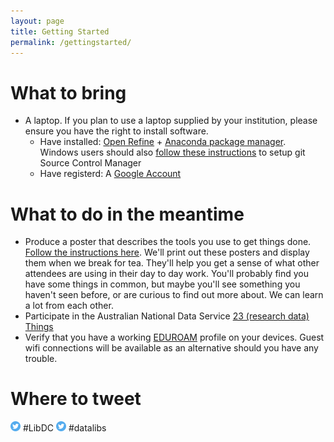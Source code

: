 ```yaml
---
layout: page
title: Getting Started
permalink: /gettingstarted/
---
```


# What to bring

* A laptop.  If you plan to use a laptop supplied by your institution, please ensure you have the right to install software.
  * Have installed: [Open Refine](http://openrefine.org/) + [Anaconda package manager](https://docs.continuum.io/anaconda/install). Windows users should also [follow these instructions](https://alistairwalsh.github.io/2016-07-20-UTS_Library_Data_Carpentry/install.html) to setup git Source Control Manager
  * Have registerd: A [Google Account](https://accounts.google.com/signup)
  

# What to do in the meantime

* Produce a poster that describes the tools you use to get things done. [Follow the instructions here](https://docs.google.com/presentation/d/1FWPtfUX33FohkcUeyvg0ENcg2Iz999ITXXR_hXANICI/edit?usp=sharing "Poster instructions"). We'll print out these posters and display them when we break for tea. They'll help you get a sense of what other attendees are using in their day to day work. You'll probably find you have some things in common, but maybe you'll see something you haven't seen before, or are curious to find out more about. We can learn a lot from each other.
* Participate in the Australian National Data Service [23 (research data) Things](http://ands.org.au/partners-and-communities/23-research-data-things)
* Verify that you have a working [EDUROAM](https://www.eduroam.org/) profile on your devices. Guest wifi connections will be available as an alternative should you have any trouble.

# Where to tweet

[![alt text][1]][2] #LibDC
[![alt text][1]][3] #datalibs

[1]: https://raw.githubusercontent.com/librarydatacarpentry/librarydatacarpentry.github.io/master/speakers/images/1462785121_social-twitter-circle.png
[2]: https://twitter.com/#LibDC
[3]: https://twitter.com/#datalibs
